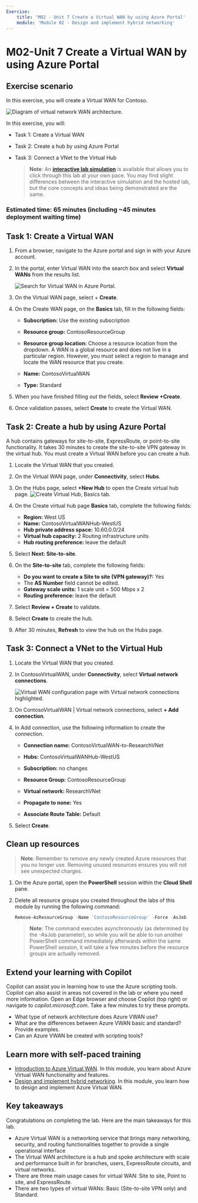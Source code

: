 ```yaml
---
Exercise:
    title: 'M02 - Unit 7 Create a Virtual WAN by using Azure Portal'
    module: 'Module 02 - Design and implement hybrid networking'
---
```


# M02-Unit 7 Create a Virtual WAN by using Azure Portal

## Exercise scenario

In this exercise, you will create a Virtual WAN for Contoso.

![Diagram of virtual network WAN architecture.](../media/7-exercise-create-virtual-wan-by-using-azure-portal.png)

In this exercise, you will:

+ Task 1: Create a Virtual WAN
+ Task 2: Create a hub by using Azure Portal
+ Task 3: Connect a VNet to the Virtual Hub


   >**Note**: An **[interactive lab simulation](https://mslabs.cloudguides.com/guides/AZ-700%20Lab%20Simulation%20-%20Create%20a%20virtual%20WAN%20using%20the%20Azure%20portal)** is available that allows you to click through this lab at your own pace. You may find slight differences between the interactive simulation and the hosted lab, but the core concepts and ideas being demonstrated are the same.

### Estimated time: 65 minutes (including ~45 minutes deployment waiting time)

## Task 1: Create a Virtual WAN

1. From a browser, navigate to the Azure portal and sign in with your Azure account.

1. In the portal, enter Virtual WAN into the search box and select **Virtual WANs** from the results list.

   ![Search for Virtual WAN in Azure Portal.](../media/search-for-virtual-wan.png)

1. On the Virtual WAN page, select + **Create**.

1. On the Create WAN page, on the **Basics** tab, fill in the following fields:

   + **Subscription:** Use the existing subscription

   + **Resource group:** ContosoResourceGroup

   + **Resource group location:** Choose a resource location from the dropdown. A WAN is a global resource and does not live in a particular region. However, you must select a region to manage and locate the WAN resource that you create.

   + **Name:** ContosoVirtualWAN

   + **Type:** Standard

1. When you have finished filling out the fields, select **Review +Create**.

1. Once validation passes, select **Create** to create the Virtual WAN.

## Task 2: Create a hub by using Azure Portal

A hub contains gateways for site-to-site, ExpressRoute, or point-to-site functionality. It takes 30 minutes to create the site-to-site VPN gateway in the virtual hub. You must create a Virtual WAN before you can create a hub.

1. Locate the Virtual WAN that you created.
   
1. On the Virtual WAN page, under **Connectivity**, select **Hubs**.

1. On the Hubs page, select **+New Hub** to open the Create virtual hub page.
   ![Create Virtual Hub, Basics tab.](../media/create-vwan-hub.png)

1. On the Create virtual hub page **Basics** tab, complete the following fields:
   + **Region:** West US
   + **Name:** ContosoVirtualWANHub-WestUS
   + **Hub private address space:** 10.60.0.0/24
   + **Virtual hub capacity:** 2 Routing infrastructure units
   + **Hub routing preference:** leave the default

1. Select **Next: Site-to-site**.

1. On the **Site-to-site** tab, complete the following fields:
   + **Do you want to create a Site to site (VPN gateway)?:** Yes
   + The **AS Number** field cannot be edited.
   + **Gateway scale units:** 1 scale unit = 500 Mbps x 2
   + **Routing preference:** leave the default

1. Select **Review + Create** to validate.

1. Select **Create** to create the hub.

1. After 30 minutes, **Refresh** to view the hub on the Hubs page.

## Task 3: Connect a VNet to the Virtual Hub

1. Locate the Virtual WAN that you created.

1. In ContosoVirtualWAN, under **Connectivity**, select **Virtual network connections**.

   ![Virtual WAN configuration page with Virtual network connections highlighted.](../media/connect-vnet-to-virtual-hub.png)

1. On ContosoVirtualWAN | Virtual network connections, select **+ Add connection**.

1. In Add connection, use the following information to create the connection.

   + **Connection name:** ContosoVirtualWAN-to-ResearchVNet

   + **Hubs:** ContosoVirtualWANHub-WestUS

   + **Subscription:** no changes

   + **Resource Group:** ContosoResourceGroup

   + **Virtual network:** ResearchVNet

   + **Propagate to none:** Yes

   + **Associate Route Table:** Default

1. Select **Create**.

## Clean up resources

   >**Note**: Remember to remove any newly created Azure resources that you no longer use. Removing unused resources ensures you will not see unexpected charges.

1. On the Azure portal, open the **PowerShell** session within the **Cloud Shell** pane.

1. Delete all resource groups you created throughout the labs of this module by running the following command:

   ```powershell
   Remove-AzResourceGroup -Name 'ContosoResourceGroup' -Force -AsJob
   ```

   >**Note**: The command executes asynchronously (as determined by the -AsJob parameter), so while you will be able to run another PowerShell command immediately afterwards within the same PowerShell session, it will take a few minutes before the resource groups are actually removed.

## Extend your learning with Copilot

Copilot can assist you in learning how to use the Azure scripting tools. Copilot can also assist in areas not covered in the lab or where you need more information. Open an Edge browser and choose Copilot (top right) or navigate to *copilot.microsoft.com*. Take a few minutes to try these prompts.
+ What type of network architecture does Azure VWAN use?
+ What are the differences between Azure VWAN basic and standard? Provide examples.
+ Can an Azure VWAN be created with scripting tools?

## Learn more with self-paced training

+ [Introduction to Azure Virtual WAN](https://learn.microsoft.com/training/modules/introduction-azure-virtual-wan/). In this module, you learn about Azure Virtual WAN functionality and features. 
+ [Design and implement hybrid networking](https://learn.microsoft.com/training/modules/design-implement-hybrid-networking/). In this module, you learn how to design and implement Azure Virtual WAN.

## Key takeaways

Congratulations on completing the lab. Here are the main takeaways for this lab. 

+ Azure Virtual WAN is a networking service that brings many networking, security, and routing functionalities together to provide a single operational interface
+ The Virtual WAN architecture is a hub and spoke architecture with scale and performance built in for branches, users, ExpressRoute circuits, and virtual networks.
+ There are three main usage cases for virtual WAN: Site to site, Point to site, and ExpressRoute. 
+ There are two types of virtual WANs: Basic (Site-to-site VPN only) and Standard.









